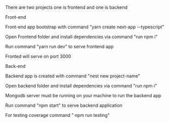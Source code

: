 There are two projects one is frontend and one is backend

Front-end

Front-end app bootstrap with command "yarn create next-app --typescript"

Open Frontend folder and install dependencies via command "run npm i"

Run command "yarn run dev" to serve frontend app

Fronted will serve on port 3000


Back-end

Backend app is created with command "nest new project-name"

Open backend folder and install dependencies via command "run npm i"

Mongodb server must be running on your machine to run the backend app

Run command "npm start" to serve backend application

For testing coverage command " npm run testing"





